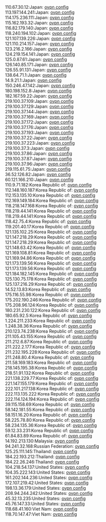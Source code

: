 110.67.30.12:Japan: [ovpn config](vpn/110_67_30_12.ovpn)  
113.197.144.241:Japan: [ovpn config](vpn/113_197_144_241.ovpn)  
114.175.236.111:Japan: [ovpn config](vpn/114_175_236_111.ovpn)  
115.162.193.32:Japan: [ovpn config](vpn/115_162_193_32.ovpn)  
116.82.179.140:Japan: [ovpn config](vpn/116_82_179_140.ovpn)  
118.240.194.102:Japan: [ovpn config](vpn/118_240_194_102.ovpn)  
121.107.139.226:Japan: [ovpn config](vpn/121_107_139_226.ovpn)  
121.110.214.157:Japan: [ovpn config](vpn/121_110_214_157.ovpn)  
123.216.2.166:Japan: [ovpn config](vpn/123_216_2_166.ovpn)  
124.219.154.141:Japan: [ovpn config](vpn/124_219_154_141.ovpn)  
125.0.87.61:Japan: [ovpn config](vpn/125_0_87_61.ovpn)  
126.140.85.171:Japan: [ovpn config](vpn/126_140_85_171.ovpn)  
126.55.91.131:Japan: [ovpn config](vpn/126_55_91_131.ovpn)  
138.64.71.1:Japan: [ovpn config](vpn/138_64_71_1.ovpn)  
14.9.21.1:Japan: [ovpn config](vpn/14_9_21_1.ovpn)  
150.246.47.142:Japan: [ovpn config](vpn/150_246_47_142.ovpn)  
180.198.152.8:Japan: [ovpn config](vpn/180_198_152_8.ovpn)  
182.167.59.22:Japan: [ovpn config](vpn/182_167_59_22.ovpn)  
219.100.37.109:Japan: [ovpn config](vpn/219_100_37_109.ovpn)  
219.100.37.129:Japan: [ovpn config](vpn/219_100_37_129.ovpn)  
219.100.37.144:Japan: [ovpn config](vpn/219_100_37_144.ovpn)  
219.100.37.169:Japan: [ovpn config](vpn/219_100_37_169.ovpn)  
219.100.37.172:Japan: [ovpn config](vpn/219_100_37_172.ovpn)  
219.100.37.176:Japan: [ovpn config](vpn/219_100_37_176.ovpn)  
219.100.37.193:Japan: [ovpn config](vpn/219_100_37_193.ovpn)  
219.100.37.22:Japan: [ovpn config](vpn/219_100_37_22.ovpn)  
219.100.37.223:Japan: [ovpn config](vpn/219_100_37_223.ovpn)  
219.100.37.3:Japan: [ovpn config](vpn/219_100_37_3.ovpn)  
219.100.37.86:Japan: [ovpn config](vpn/219_100_37_86.ovpn)  
219.100.37.87:Japan: [ovpn config](vpn/219_100_37_87.ovpn)  
219.100.37.96:Japan: [ovpn config](vpn/219_100_37_96.ovpn)  
219.115.61.75:Japan: [ovpn config](vpn/219_115_61_75.ovpn)  
36.52.126.82:Japan: [ovpn config](vpn/36_52_126_82.ovpn)  
60.121.166.210:Japan: [ovpn config](vpn/60_121_166_210.ovpn)  
110.9.71.182:Korea Republic of: [ovpn config](vpn/110_9_71_182.ovpn)  
112.148.160.187:Korea Republic of: [ovpn config](vpn/112_148_160_187.ovpn)  
112.153.135.10:Korea Republic of: [ovpn config](vpn/112_153_135_10.ovpn)  
112.169.149.184:Korea Republic of: [ovpn config](vpn/112_169_149_184.ovpn)  
118.218.147.168:Korea Republic of: [ovpn config](vpn/118_218_147_168.ovpn)  
118.219.44.141:Korea Republic of: [ovpn config](vpn/118_219_44_141.ovpn)  
118.219.44.141:Korea Republic of: [ovpn config](vpn/118_219_44_141.ovpn)  
118.42.75.4:Korea Republic of: [ovpn config](vpn/118_42_75_4.ovpn)  
119.201.40.17:Korea Republic of: [ovpn config](vpn/119_201_40_17.ovpn)  
121.135.102.25:Korea Republic of: [ovpn config](vpn/121_135_102_25.ovpn)  
121.147.218.29:Korea Republic of: [ovpn config](vpn/121_147_218_29.ovpn)  
121.147.218.29:Korea Republic of: [ovpn config](vpn/121_147_218_29.ovpn)  
121.148.63.42:Korea Republic of: [ovpn config](vpn/121_148_63_42.ovpn)  
121.169.108.81:Korea Republic of: [ovpn config](vpn/121_169_108_81.ovpn)  
121.169.94.86:Korea Republic of: [ovpn config](vpn/121_169_94_86.ovpn)  
121.173.139.56:Korea Republic of: [ovpn config](vpn/121_173_139_56.ovpn)  
121.173.139.56:Korea Republic of: [ovpn config](vpn/121_173_139_56.ovpn)  
121.184.182.145:Korea Republic of: [ovpn config](vpn/121_184_182_145.ovpn)  
125.130.75.178:Korea Republic of: [ovpn config](vpn/125_130_75_178.ovpn)  
125.137.216.29:Korea Republic of: [ovpn config](vpn/125_137_216_29.ovpn)  
14.52.13.83:Korea Republic of: [ovpn config](vpn/14_52_13_83.ovpn)  
175.116.55.98:Korea Republic of: [ovpn config](vpn/175_116_55_98.ovpn)  
175.202.190.246:Korea Republic of: [ovpn config](vpn/175_202_190_246.ovpn)  
175.208.96.124:Korea Republic of: [ovpn config](vpn/175_208_96_124.ovpn)  
180.231.230.122:Korea Republic of: [ovpn config](vpn/180_231_230_122.ovpn)  
180.65.92.5:Korea Republic of: [ovpn config](vpn/180_65_92_5.ovpn)  
1.224.211.233:Korea Republic of: [ovpn config](vpn/1_224_211_233.ovpn)  
1.248.38.36:Korea Republic of: [ovpn config](vpn/1_248_38_36.ovpn)  
210.123.74.238:Korea Republic of: [ovpn config](vpn/210_123_74_238.ovpn)  
211.105.43.155:Korea Republic of: [ovpn config](vpn/211_105_43_155.ovpn)  
211.212.6.87:Korea Republic of: [ovpn config](vpn/211_212_6_87.ovpn)  
211.222.2.177:Korea Republic of: [ovpn config](vpn/211_222_2_177.ovpn)  
211.232.195.228:Korea Republic of: [ovpn config](vpn/211_232_195_228.ovpn)  
211.248.80.4:Korea Republic of: [ovpn config](vpn/211_248_80_4.ovpn)  
211.58.169.183:Korea Republic of: [ovpn config](vpn/211_58_169_183.ovpn)  
218.145.195.38:Korea Republic of: [ovpn config](vpn/218_145_195_38.ovpn)  
218.51.91.132:Korea Republic of: [ovpn config](vpn/218_51_91_132.ovpn)  
221.138.229.77:Korea Republic of: [ovpn config](vpn/221_138_229_77.ovpn)  
221.147.155.179:Korea Republic of: [ovpn config](vpn/221_147_155_179.ovpn)  
222.101.217.138:Korea Republic of: [ovpn config](vpn/222_101_217_138.ovpn)  
222.113.135.222:Korea Republic of: [ovpn config](vpn/222_113_135_222.ovpn)  
222.114.124.194:Korea Republic of: [ovpn config](vpn/222_114_124_194.ovpn)  
39.115.158.69:Korea Republic of: [ovpn config](vpn/39_115_158_69.ovpn)  
58.142.181.55:Korea Republic of: [ovpn config](vpn/58_142_181_55.ovpn)  
58.151.16.20:Korea Republic of: [ovpn config](vpn/58_151_16_20.ovpn)  
58.225.78.80:Korea Republic of: [ovpn config](vpn/58_225_78_80.ovpn)  
58.234.135.36:Korea Republic of: [ovpn config](vpn/58_234_135_36.ovpn)  
59.12.33.231:Korea Republic of: [ovpn config](vpn/59_12_33_231.ovpn)  
61.84.83.89:Korea Republic of: [ovpn config](vpn/61_84_83_89.ovpn)  
14.192.213.130:Malaysia: [ovpn config](vpn/14_192_213_130.ovpn)  
94.241.32.168:Russian Federation: [ovpn config](vpn/94_241_32_168.ovpn)  
125.25.111.145:Thailand: [ovpn config](vpn/125_25_111_145.ovpn)  
184.22.193.212:Thailand: [ovpn config](vpn/184_22_193_212.ovpn)  
184.22.26.246:Thailand: [ovpn config](vpn/184_22_26_246.ovpn)  
104.218.54.137:United States: [ovpn config](vpn/104_218_54_137.ovpn)  
104.35.222.143:United States: [ovpn config](vpn/104_35_222_143.ovpn)  
161.202.144.236:United States: [ovpn config](vpn/161_202_144_236.ovpn)  
172.107.219.42:United States: [ovpn config](vpn/172_107_219_42.ovpn)  
198.13.36.179:United States: [ovpn config](vpn/198_13_36_179.ovpn)  
208.94.244.242:United States: [ovpn config](vpn/208_94_244_242.ovpn)  
45.32.13.235:United States: [ovpn config](vpn/45_32_13_235.ovpn)  
45.76.147.33:United States: [ovpn config](vpn/45_76_147_33.ovpn)  
118.68.41.160:Viet Nam: [ovpn config](vpn/118_68_41_160.ovpn)  
118.70.147.47:Viet Nam: [ovpn config](vpn/118_70_147_47.ovpn)  
